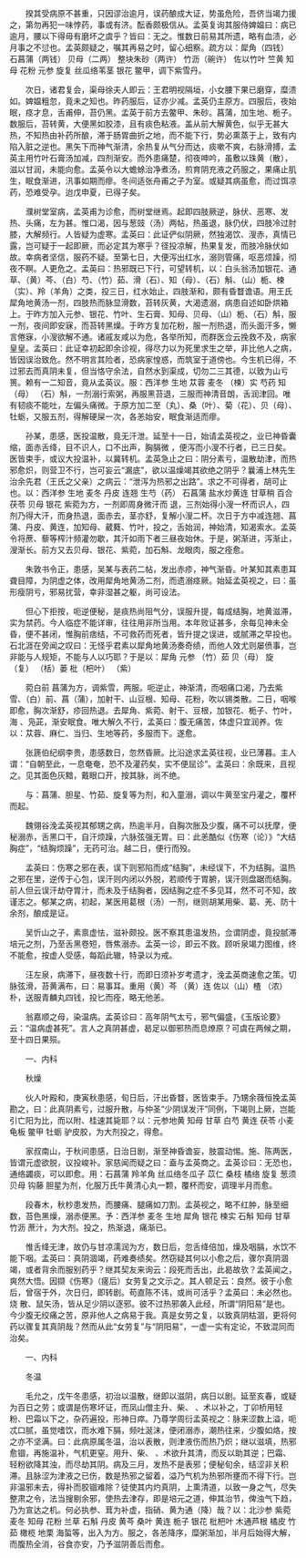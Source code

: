 <!-- { "loadSidebar": true } -->
　　揆其受病原不甚重，只因谬治逾月，误药酿成大证，势虽危险，吾侪当竭力援之，第勿再犯一味悖药，事或有济。酝香颇极信从。孟英复询其服侍婢媪曰：病已逾月，腰以下得毋有磨坏之虞乎？皆曰：无之。惟数日前易其所遗，略有血渍，必月事之不愆也。孟英颇疑之，嘱其再易之时，留心细察。疏方以：犀角（四钱） 石菖蒲（两钱） 贝母（二两） 整块朱砂（两许） 竹沥（碗许） 佐以竹叶 竺黄 知母 花粉 元参 旋复 丝瓜络苇茎 银花 鳖甲，调下紫雪丹。

　　次日，诸君复会，渠母徐夫人即云：王君明视隔垣，小女腰下果已磨穿，糜溃如。婢媪粗忽，竟未之知也。昨药服后，证亦少减。孟英仍主原方。四服后，夜始眠，痉才息，舌甫伸，苔仍黑。孟英于前方去鳖甲、朱砂。菖蒲，加生地、栀子。数服后，苔转黄，大便黑如胶漆，且有痰色粘液。盖从前大解黄色，似乎无甚大热，不知热由补药所酿，滞于肠胃曲折之地，而不能下行，势必熏蒸于上，致有内陷入脏之逆也。黑矢下而神气渐清，余热复从气分而达，痰嗽不爽，右脉滑搏，孟英主用竹叶石膏汤加减，四剂渐安。而外患痛楚，彻夜呻吟，虽敷以珠黄（散），滋以甘润，未能向愈。孟英令以大蟾蜍治净煮汤，煎育阴充液之药服之，果痛止肌生，眠食渐进，汛事如期而瘳。冬间适张舟甫之子为室。或疑其病虽愈，而过饵凉药，恐难受孕。迨戊申夏，已得子矣。

　　濮树堂室病，孟英甫为诊愈，而树堂继焉。起即四肢厥逆，脉伏、恶寒、发热、头痛，左为甚。惟口渴，因与葱豉（汤）两帖，热虽退，脉仍伏，四肢冷过肘膝，大解频行。人皆疑为虚寒。孟英曰：此证俨似阴厥，然独渴饮、溲赤，真情已露，岂可疑于一起即厥，而必定其为寒乎？径投凉解，热果复发，而肢冷脉伏如故。幸病者坚信，服药不疑。至第七日，大便泻出红水，溺则管痛，呕恶烦躁，彻夜不瞑。人更危之。孟英曰：热邪既已下行，可望转机，以：白头翁汤加银花、通草、（黄）芩、（白）芍、（竹）茹、滑（石）、知（母）、（石）斛、（山）栀、楝（实）、羚（羊角）之类，投三日，红水始止，四肢渐和，颇有昏瞀谵语。用王氏犀角地黄汤一剂，四肢热而脉显滑数，苔转灰黄，大渴遗溺，病患自述如卧烘箱上。于昨方加入元参、银花、竹叶、生石膏、知母、贝母、（山）栀、（石）斛，服一剂，夜间即安寐，而苔转黑燥。于昨方复加花粉，服一剂热退，而头面汗多，懒言倦寐，小溲欲解不通。诸戚友咸以为危，各举所知，而群医佥云挽救不及，病家皇皇。孟英曰：此证幸初起即余诊视，得尽力以为死里求生之举，非比他人之病，皆因误治致危。然不明言其险者，恐病家惶惑，而筑室于道傍也。今生机已得，不过邪去而真阴未复，但当恪守余法，自然水到渠成，切勿二三其德，以致为山亏篑。赖有一二知音，竟从孟英议。服：西洋参 生地 苁蓉 麦冬 （楝）实 芍药 知（母） （石）斛，一剂溺行索粥，再服黑苔退，三服而神清音朗，舌润津回。唯有韧痰不能吐，左偏头痛微。于原方加二至（丸）、桑（叶）、菊（花）、贝（母）、牡蛎，又服五剂，得解硬屎一次，各恙始安，眠食渐适而瘳。

　　孙某，患感，医投温散，竟无汗泄。延至十一日，始请孟英视之，业已神昏囊缩，面赤舌绛，目不识人，口不出声，胸膈微 ，便泻而小溲不行者，已三日矣。医皆束手，或议大投温补，以冀转机。孟英急止之曰：阴分素亏，温散劫津，而热邪愈炽，则营卫不行，岂可妄云“漏底”，欲以温燥竭其欲绝之阴乎？曩浦上林先生治余先君（王氏之父亲）之病云：“泄泻为热邪之出路”。求之不可得者，胡可止也。以：西洋参 生地 麦冬 丹皮 连翘 生芍（药） 石菖蒲 盐水炒黄连 甘草稍 百合 茯苓 贝母 银花 紫菀为方，一剂即周身微汗而 退，三剂始得小溲一杯而识人，四剂乃得大汗，而身热退，面赤去，茎亦舒，复解小溲二杯。次日于方中减连翘、菖蒲、丹皮、黄连，加知母、葳蕤、竹叶，投之，舌始润，神始清，知渴索水。孟英令将蔗、藜等榨汁频灌勿歇，其汗如雨下者三昼夜始休。于是，粥渐进，泻渐止，溲渐长。前方又去贝母、银花、紫菀，加石斛、龙眼肉，服之痊愈。

　　朱敦书令正，患感，吴某与表药二帖，发出赤疹，神气渐昏。叶某知其素患耳聋目障，为阴虚之体，改用犀角地黄汤二剂，而遗溺痉厥。始延孟英视之，曰：虽形瘦阴亏，邪易扰营，幸非湿甚之躯，尚可设法。

　　但心下拒按，呃逆便秘，是痰热尚阻气分，误服升提，每成结胸，地黄滋滞，实为禁药。今人临症不能详审，往往用非所当用。本年败证甚多，余每见神未全昏，便不甚闭，惟胸前痞结，不可救药而死者，皆升提之误进，或腻滞之早投也。石北涯在旁闻之叹曰：无怪乎君素以犀角地黄汤奏奇绩，而他人效尤则屡偾事，岂非能与人规矩，不能与人以巧耶？于是以：犀角 元参 （竹）茹 贝（母） 旋（复） （栝）蒌 枇（杷叶） （紫）

　　菀白前 菖蒲为方，调紫雪，两服。呃逆止，神渐清，而咽痛口渴，乃去紫雪、（白）前、菖（蒲），加射干、山豆根、知母、花粉，吹以锡类散。二日，咽喉即愈，胸次渐舒，疹回热退。去犀角、紫菀、射干、豆根，加银花、栀子、竹叶，海 、凫茈，渐安眠食。唯大解久不行，孟英曰：腹无痛苦，体虚只宜润养。佐以：苁蓉、麻仁、当归、生地等药，多服而下。遂愈。

　　张篪伯纪纲李贵，患感数日，忽然昏厥。比沿途求孟英往视，业已薄暮。主人谓：“自朝至此，一息奄奄，恐不及灌药矣，实不便屈诊”。孟英曰：余既来，且视之。见其面色灰黯，戴眼口开，按其脉，尚不绝。

　　与：菖蒲、胆星、竹茹、旋复等为剂，和入童溺，调以牛黄至宝丹灌之，覆杯而起。

　　魏翎谷浼孟英视其郁甥之病，热逾半月，自胸次胀及少腹，痛不可以抚摩，便秘溺赤，舌黑口干，自汗烦躁，六脉弦强无胃。曰：此恙酷似《伤寒（论）》“大结胸症”，“结胸烦躁”，无药可治。越二日，便行而殁。

　　孟英曰：伤寒之邪在表，误下则邪陷而成“结胸”，未经误下，不为结胸。温热之邪在里，逆传于心包，误汗则内闭以外脱，若顺传于胃腑，误汗则盘踞而结胸。前人但云误汗劫夺胃汁，而未及于结胸者，因结胸之症不多见耳，然不可不知，故谨志之。郁某之病，初起，某医用葛根（汤）一剂，继则胡某用柴、葛、羌、防十余剂，酿成是证。

　　吴忻山之子，素禀虚怯，滋补颇投。医不察其患温发热，佥谓阴虚，竟投腻滞培元之剂，乃至舌黑卷短，唇焦溺赤。孟英一诊，即云不救。顾听泉竭力图维，终不能愈，按虚人受感，每蹈此辙，特录以为戒。

　　汪左泉，病滞下，昼夜数十行，而即日须补岁考遗才，浼孟英商速愈之策。切脉弦滑，苔黄满布，曰：易事耳。重用（黄）芩 （黄）连 佐以（山）楂 （浓）朴，送服青麟丸四钱，投匕而痊，略无他恙。

　　翁嘉顺之母，染温病。孟英诊曰：高年阴气太亏，邪气偏盛，《玉版论要》云：“温病虚甚死”。言人之真阴甚虚，曷足以御邪热而息燎原？可虞在两候之期，至十四日果殒。

　　一、内科

　　秋燥

　　伙人叶殿和，庚寅秋患感，旬日后，汗出昏瞀，医皆束手。乃甥余薇恒挽孟英勘之，曰：此真阴素亏，过服升散，与仲圣“少阴误发汗”同例，下竭则上厥，岂能引亡阳为比，而以附、桂速其毙耶？以：元参地黄 知母 甘草 白芍 黄连 茯苓 小麦 龟板 鳖甲 牡蛎 驴皮胶，为大剂投之，得愈。

　　家叔南山，于秋间患感，日治日剧，渐至神昏谵妄，肢震动惕。施、陈两医，皆谓元虚欲脱，议投峻补。家慈闻而疑之曰：盍与孟英商之。孟英诊曰：无恐也，通络蠲痰，可以即愈。用：石菖蒲 羚羊角 丝瓜络冬瓜子 苡仁 桑枝 橘络 旋复 葱须 贝母 钩藤 胆星为剂，化服万氏牛黄清心丸一颗，覆杯而安，调理半月而愈。

　　段春木，秋杪患发热，而腰痛、腿痛如刀割。孟英视之，略不红肿，脉至细数，苔色黑燥，溺赤便黑。予：西洋参 麦冬 生地 犀角 银花 楝实 石斛 知母 甘草 竹沥 蔗汁，为大剂。投之，热渐退，痛渐已。

　　惟舌绛无津，故仍与甘凉濡润为方，数日后，忽舌绛倍加，燥及咽膈，水饮不能下咽。孟英曰：真阴涸竭，药难奏绩矣。然窃疑其何以小愈之后，骤尔真阴涸竭，或者背余而服别药乎？继其契友来询云：段死而舌出，此曷故欤？孟英闻之，爽然大悟。因撷《伤寒》（瘥后）女劳复之文示之。其人顿足云：良然。彼于小愈后，曾宿于外，次日归，即转剧。苟直陈不讳，或尚可活乎？孟英曰：未必然也。烧 散、鼠矢汤，皆从足少阴以逐邪。彼不过热邪袭入此经，所谓“阴阳易”是也。今少腹无绞痛之苦，原非他人之病易于我。真是女劳之复，以致真阴枯涸，更将何药以骤复其真阴哉？然而从此“女劳复”与“阴阳易”，一虚一实有定论，不致混同而治矣。

　　一、内科

　　冬温

　　毛允之，戊午冬患感，初治以温散，继即以滋阴，病日以剧。延至亥春，或疑为百日之劳；或谓是伤寒坏证，而凤山僧主升、柴、 、术以补之，丁卯桥用轻粉、巴霜以下之，杂药遍投，形神日瘁。乃尊学周衍孟英视之：脉来涩数上溢，呃忒口腻，虽觉嗜饮，而水难下膈，频吐涎沫，便闭溺赤，潮热往来，少腹如烙，按之亦不坚满。曰：此病原属冬温，治以表散，则津液伤而热乃炽；继以滋填，热邪愈锢，再施温补，气机更窒。用升、柴、 、术欲升其清，而反以助其逆；巴霜、轻粉欲降其浊，而尽劫其阴。病及三月，发热不是表邪；便秘旬余，结涩非关积滞。且脉涩为津液之已伤，数是热邪之留着，溢乃气机为热邪所壅而不得下行。岂非温邪未去，得补而胶锢难除？徒使其内灼真阴，上熏清道，以致一身之气，尽失整肃之令，法当搜剔余邪，使热去津存，即是培元之道，伸其治节，俾浊气下趋，乃为宣达之机。何必执参、茸为补虚，指硝、黄为通（降）哉？以：北沙参 紫菀 麦冬 知母 花粉 兰草 石斛 丹皮 黄芩 桑叶 黄连 栀子 银花 枇杷叶 木通芦根 橘皮 竹茹 橄榄 地栗 海蜇等，出入为方。服之，各恙降序，糜粥渐加，半月后始得大解，而腹热全消，谷食亦安，乃予滋阴善后而愈。

